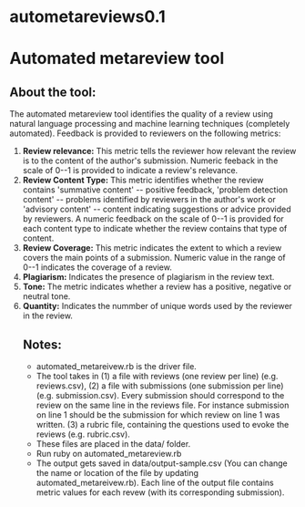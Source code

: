 autometareviews0.1
==================
Automated metareview tool
=========================

About the tool:
---------------
The automated metareview tool identifies the quality of a review using natural language processing and machine learning techniques (completely automated). Feedback is provided to reviewers on the following metrics: <br>
<ol>
<li> <b>Review relevance:</b> This metric tells the reviewer how relevant the review is to the content of the author's submission. Numeric feeback in the scale of 0--1 is provided to indicate a review's relevance.</li>
<li> <b> Review Content Type:</b> This metric identifies whether the review contains 'summative content' -- positive feedback, 'problem detection content' -- problems identified by reviewers in the author's work or 'advisory content' -- content indicating suggestions or advice provided by reviewers. A numeric feedback on the scale of 0--1 is provided for each content type to indicate whether the review contains that type of content. </li>
<li> <b> Review Coverage:</b> This metric indicates the extent to which a review covers the main points of a submission. Numeric value in the range of 0--1 indicates the coverage of a review. </li>
<li> <b>Plagiarism:</b> Indicates the presence of plagiarism in the review text.</li>
<li> <b> Tone:</b> The metric indicates whether a review has a positive, negative or neutral tone. </li>
<li> <b>Quantity:</b> Indicates the nummber of unique words used by the reviewer in the review. </li>

Notes:
---------------
<ul>
<li> automated_metareivew.rb is the driver file.</li>
<li> The tool takes in (1) a file with reviews (one review per line) (e.g. reviews.csv), (2) a file with submissions (one submission per line) (e.g. submission.csv). Every submission should correspond to the review on the same line in the reviews file. For instance submission on line 1 should be the submission for which review on line 1 was written. (3) a rubric file, containing the questions used to evoke the reviews (e.g. rubric.csv). </li>
<li> These files are placed in the data/ folder.</li>
<li> Run ruby on automated_metareview.rb </li>
<li> The output gets saved in data/output-sample.csv (You can change the name or location of the file by updating automated_metareivew.rb). Each line of the output file contains metric values for each revew (with its corresponding submission). </li>
<ul>


